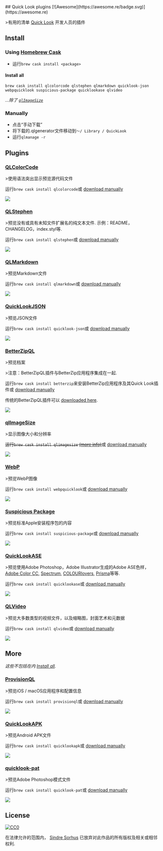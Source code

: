 <div class="github-widget" data-repo="sindresorhus/quick-look-plugins"></div>
## Quick Look plugins [![Awesome](https://awesome.re/badge.svg)](https://awesome.re)

&gt;有用的清单 [Quick Look](http://en.wikipedia.org/wiki/Quick_Look) 开发人员的插件


## Install

### Using [Homebrew Cask](https://github.com/phinze/homebrew-cask)

  - 运行`brew cask install <package>  `

#### Install all

```
brew cask install qlcolorcode qlstephen qlmarkdown quicklook-json webpquicklook suspicious-package quicklookase qlvideo
```

*…除了 [`qlImageSize`](#qlimagesize)*

### Manually

- 点击“手动下载”
- 将下载的.qlgenerator文件移动到`〜/ Library / QuickLook`
- 运行`qlmanage -r`


## Plugins


### [QLColorCode](https://github.com/anthonygelibert/QLColorCode)

&gt;使用语法突出显示预览源代码文件

运行`brew cask install qlcolorcode`或 [download manually](https://github.com/anthonygelibert/QLColorCode/releases/latest)

[![](https://raw.githubusercontent.com/sindresorhus/quick-look-plugins/master/screenshots/QLColorCode.png)](https://github.com/anthonygelibert/QLColorCode)


### [QLStephen](https://github.com/whomwah/qlstephen)

 &gt;预览没有或具有未知文件扩展名的纯文本文件.  示例：README，CHANGELOG，index.styl等.

运行`brew cask install qlstephen`或 [download manually](https://github.com/whomwah/qlstephen/releases/latest)

[![](https://raw.githubusercontent.com/sindresorhus/quick-look-plugins/master/screenshots/QLStephen.png)](https://github.com/whomwah/qlstephen)


### [QLMarkdown](https://github.com/toland/qlmarkdown)

&gt;预览Markdown文件

运行`brew cask install qlmarkdown`或 [download manually](https://github.com/downloads/toland/qlmarkdown/QLMarkdown-1.3.zip)

[![](https://raw.githubusercontent.com/sindresorhus/quick-look-plugins/master/screenshots/QLMarkdown.png)](https://github.com/toland/qlmarkdown)


### [QuickLookJSON](http://www.sagtau.com/quicklookjson.html)

&gt;预览JSON文件

运行`brew cask install quicklook-json`或 [download manually](http://www.sagtau.com/media/QuickLookJSON.qlgenerator.zip)

[![](https://raw.githubusercontent.com/sindresorhus/quick-look-plugins/master/screenshots/QuickLookJSON.png)](http://www.sagtau.com/quicklookjson.html)


### [BetterZipQL](https://macitbetter.com/downloads/)

&gt;预览档案

&gt;注意：BetterZipQL插件与BetterZip应用程序集成在一起.

运行`brew cask install betterzip`来安装BetterZip应用程序及其Quick Look插件或 [download manually](https://macitbetter.com/BetterZip.zip)

传统的BetterZipQL插件可以 [downloaded here](https://macitbetter.com/dl/BetterZipQL-1.5.zip).

[![](https://raw.githubusercontent.com/sindresorhus/quick-look-plugins/master/screenshots/BetterZipQL.png)](http://macitbetter.com/BetterZip-Quick-Look-Generator/)


### [qlImageSize](https://github.com/Nyx0uf/qlImageSize)

&gt;显示图像大小和分辨率

~~运行`brew cask install qlimagesize` [(more info)](https://github.com/Homebrew/homebrew-cask/pull/57212)~~或 [download manually](https://github.com/Nyx0uf/qlImageSize#installation)

[![](https://raw.githubusercontent.com/sindresorhus/quick-look-plugins/master/screenshots/qlImageSize.png)](https://github.com/Nyx0uf/qlImageSize)


### [WebP](https://github.com/dchest/webp-quicklook)

&gt;预览WebP图像

运行`brew cask install webpquicklook`或 [download manually](https://github.com/dchest/webp-quicklook/releases/latest)

[![](https://raw.githubusercontent.com/sindresorhus/quick-look-plugins/master/screenshots/WebP.png)](https://github.com/dchest/webp-quicklook)


### [Suspicious Package](http://www.mothersruin.com/software/SuspiciousPackage/)

&gt;预览标准Apple安装程序包的内容

运行`brew cask install suspicious-package`或 [download manually](http://www.mothersruin.com/software/downloads/SuspiciousPackage.xip)

[![](https://raw.githubusercontent.com/sindresorhus/quick-look-plugins/master/screenshots/SuspiciousPackage.png)](http://www.mothersruin.com/software/SuspiciousPackage/)


### [QuickLookASE](https://github.com/rsodre/QuickLookASE)

&gt;预览使用Adobe Photoshop，Adobe Illustrator生成的Adobe ASE色样， [Adobe Color CC](https://color.adobe.com), [Spectrum](http://www.eigenlogik.com/spectrum/mac), [COLOURlovers](http://www.colourlovers.com), [Prisma](http://www.codeadventure.com)等等.

运行`brew cask install quicklookase`或 [download manually](https://github.com/rsodre/QuickLookASE/releases/latest)

[![](https://raw.githubusercontent.com/sindresorhus/quick-look-plugins/master/screenshots/QuickLookASE.png)](https://github.com/rsodre/QuickLookASE)


### [QLVideo](https://github.com/Marginal/QLVideo)

&gt;预览大多数类型的视频文件，以及缩略图，封面艺术和元数据

运行`brew cask install qlvideo`或 [download manually](https://github.com/Marginal/QLVideo/releases/latest)

[![](https://raw.githubusercontent.com/sindresorhus/quick-look-plugins/master/screenshots/QLVideo.png)](https://github.com/Marginal/QLVideo)


## More

*这些不包括在内 [Install all](#install-all).*

### [ProvisionQL](https://github.com/ealeksandrov/ProvisionQL)

&gt;预览iOS / macOS应用程序和配置信息

运行`brew cask install provisionql`或 [download manually](https://github.com/ealeksandrov/ProvisionQL/releases/latest)

[![](https://raw.githubusercontent.com/sindresorhus/quick-look-plugins/master/screenshots/ProvisionQL.png)](https://github.com/ealeksandrov/ProvisionQL)


### [QuickLookAPK](https://github.com/hezi/QuickLookAPK)

&gt;预览Android APK文件

运行`brew cask install quicklookapk`或 [download manually](https://github.com/hezi/QuickLookAPK/blob/master/QuickLookAPK.qlgenerator.zip)

[![](https://raw.githubusercontent.com/sindresorhus/quick-look-plugins/master/screenshots/QuickLookAPK.png)](https://github.com/hezi/QuickLookAPK)


### [quicklook-pat](https://github.com/pixelrowdies/quicklook-pat)

&gt;预览Adobe Photoshop模式文件

运行`brew cask install quicklook-pat`或 [download manually](https://github.com/pixelrowdies/quicklook-pat/releases)

[![](https://raw.githubusercontent.com/sindresorhus/quick-look-plugins/master/screenshots/quicklook-pat.png)](https://github.com/pixelrowdies/quicklook-pat)


## License

[![CC0](http://mirrors.creativecommons.org/presskit/buttons/88x31/svg/cc-zero.svg)](https://creativecommons.org/publicdomain/zero/1.0/)

在法律允许的范围内， [Sindre Sorhus](http://sindresorhus.com) 已放弃对此作品的所有版权及相关或相邻权利.
